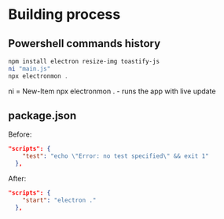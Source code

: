 # Building process

## Powershell commands history

```powershell
npm install electron resize-img toastify-js
ni "main.js"
npx electronmon .
```

ni = New-Item
npx electronmon . - runs the app with live update

## package.json

Before:

```json
"scripts": {
    "test": "echo \"Error: no test specified\" && exit 1"
  },
```

After:

```json
"scripts": {
    "start": "electron ."
  },
```

